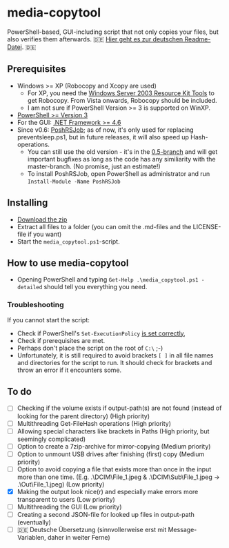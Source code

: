 # media-copytool
PowerShell-based, GUI-including script that not only copies your files, but also verifies them afterwards.
:de: [Hier geht es zur deutschen Readme-Datei](https://github.com/flolilo/media-copytool/blob/master/README_GER.md). :de:

## Prerequisites
- Windows >= XP (Robocopy and Xcopy are used)
    - For XP, you need the [Windows Server 2003 Resource Kit Tools](https://www.microsoft.com/en-us/download/details.aspx?id=17657) to get Robocopy. From Vista onwards, Robocopy should be included.
    - I am not sure if PowerShell Version >= 3 is supported on WinXP.
- [PowerShell >= Version 3](https://www.microsoft.com/en-us/download/details.aspx?id=50395)
- For the GUI: [.NET Framework >= 4.6](https://www.microsoft.com/en-us/download/details.aspx?id=55170)
- Since v0.6: [PoshRSJob](https://github.com/proxb/PoshRSJob); as of now, it's only used for replacing preventsleep.ps1, but in future releases, it will also speed up Hash-operations.
    - You can still use the old version - it's in the [0.5-branch](https://github.com/flolilo/media-copytool/archive/0.5---without-RSJob.zip) and will get important bugfixes as long as the code has any similiarity with the master-branch. (No promise, just an estimate!)
    - To install PoshRSJob, open PowerShell as administrator and run `Install-Module -Name PoshRSJob`

## Installing
- [Download the zip](https://github.com/flolilo/media-copytool/archive/master.zip)
- Extract all files to a folder (you can omit the .md-files and the LICENSE-file if you want)
- Start the `media_copytool.ps1`-script.

## How to use media-copytool
- Opening PowerShell and typing `Get-Help .\media_copytool.ps1 -detailed` should tell you everything you need.

### Troubleshooting
If you cannot start the script:
- Check if PowerShell's `Set-ExecutionPolicy` [is set correctly](https://superuser.com/a/106363/703240),
- Check if prerequisites are met.
- Perhaps don't place the script on the root of `C:\` ;-)
- Unfortunately, it is still required to avoid brackets `[ ]` in all file names and directories for the script to run. It should check for brackets and throw an error if it encounters some.

## To do
- [ ] Checking if the volume exists if output-path(s) are not found (instead of looking for the parent directory) (High priority)
- [ ] Multithreading Get-FileHash operations (High priority)
- [ ] Allowing special characters like brackets in Paths (High priority, but seemingly complicated)
- [ ] Option to create a 7zip-archive for mirror-copying (Medium priority)
- [ ] Option to unmount USB drives after finishing (first) copy (Medium priority)
- [ ] Option to avoid copying a file that exists more than once in the input more than one time. (E.g. .\DCIM\File_1.jpeg & .\DCIM\Sub\File_1.jpeg -> .\Out\File_1.jpeg) (Low priority)
- [x] Making the output look nice(r) and especially make errors more transparent to users (Low priority)
- [ ] Multithreading the GUI (Low priority)
- [ ] Creating a second JSON-file for looked up files in output-path (eventually)
- [ ] :de: Deutsche Übersetzung (sinnvollerweise erst mit Message-Variablen, daher in weiter Ferne)

